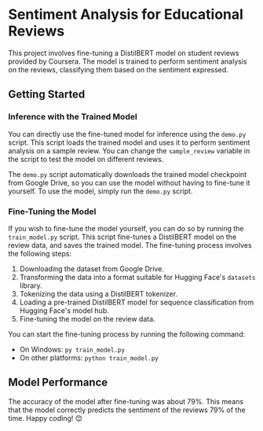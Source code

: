 # Sentiment Analysis for Educational Reviews

This project involves fine-tuning a DistilBERT model on student reviews provided by Coursera. The model is trained to perform sentiment analysis on the reviews, classifying them based on the sentiment expressed.

## Getting Started

### Inference with the Trained Model

You can directly use the fine-tuned model for inference using the `demo.py` script. This script loads the trained model and uses it to perform sentiment analysis on a sample review. You can change the `sample_review` variable in the script to test the model on different reviews.

The `demo.py` script automatically downloads the trained model checkpoint from Google Drive, so you can use the model without having to fine-tune it yourself. To use the model, simply run the `demo.py` script.

### Fine-Tuning the Model

If you wish to fine-tune the model yourself, you can do so by running the `train_model.py` script. This script fine-tunes a DistilBERT model on the review data, and saves the trained model. The fine-tuning process involves the following steps:

1. Downloading the dataset from Google Drive.
2. Transforming the data into a format suitable for Hugging Face's `datasets` library.
3. Tokenizing the data using a DistilBERT tokenizer.
4. Loading a pre-trained DistilBERT model for sequence classification from Hugging Face's model hub.
5. Fine-tuning the model on the review data.

You can start the fine-tuning process by running the following command:

- On Windows: `py train_model.py`
- On other platforms: `python train_model.py`

## Model Performance

The accuracy of the model after fine-tuning was about 79%. This means that the model correctly predicts the sentiment of the reviews 79% of the time. Happy coding! 😊
